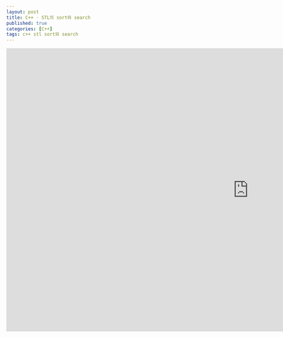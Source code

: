 ```yaml
---
layout: post
title: C++ - STL의 sort와 search
published: true
categories: [C++]
tags: c++ stl sort와 search
---
```

<iframe src="https://docs.google.com/presentation/d/e/2PACX-1vTI8DTCcEvGrKAwu16lnnsqmybc4d-YHnjWRCXUWbyJbiHzlAZCoeeW8eHC57W1tj8KOXuCnM9qBr6h/embed?start=false&loop=false&delayms=3000" frameborder="0" width="1280" height="749" allowfullscreen="true" mozallowfullscreen="true" webkitallowfullscreen="true"></iframe>  
  